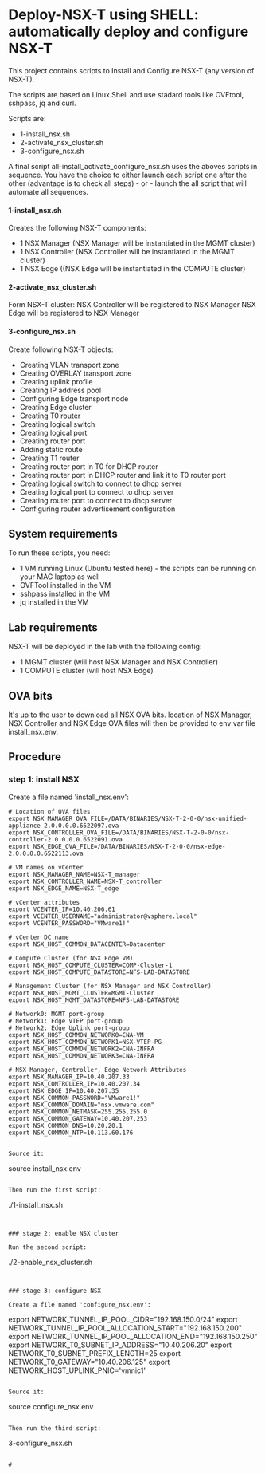 # Deploy-NSX-T using SHELL: automatically deploy and configure NSX-T
This project contains scripts to Install and Configure NSX-T (any version of NSX-T).

The scripts are based on Linux Shell and use stadard tools like OVFtool, sshpass, jq and curl.

Scripts are:
* 1-install_nsx.sh
* 2-activate_nsx_cluster.sh
* 3-configure_nsx.sh

A final script all-install_activate_configure_nsx.sh uses the aboves scripts in sequence.
You have the choice to either launch each script one after the other (advantage is to check all steps) - or - launch the all script that will automate all sequences.


#### 1-install_nsx.sh
Creates the following NSX-T components:
* 1 NSX Manager (NSX Manager will be instantiated in the MGMT cluster)
* 1 NSX Controller (NSX Controller will be instantiated in the MGMT cluster)
* 1 NSX Edge ((NSX Edge will be instantiated in the COMPUTE cluster)

#### 2-activate_nsx_cluster.sh
Form NSX-T cluster:
NSX Controller will be registered to NSX Manager
NSX Edge will be registered to NSX Manager

#### 3-configure_nsx.sh
Create following NSX-T objects:
* Creating VLAN transport zone
* Creating OVERLAY transport zone
* Creating uplink profile
* Creating IP address pool
* Configuring Edge transport node
* Creating Edge cluster
* Creating T0 router
* Creating logical switch
* Creating logical port
* Creating router port
* Adding static route
* Creating T1 router
* Creating router port in T0 for DHCP router
* Creating router port in DHCP router and link it to T0 router port
* Creating logical switch to connect to dhcp server
* Creating logical port to connect to dhcp server
* Creating router port to connect to dhcp server
* Configuring router advertisement configuration


## System requirements
To run these scripts, you need:
* 1 VM running Linux (Ubuntu tested here) - the scripts can be running on your MAC laptop as well
* OVFTool installed in the VM
* sshpass installed in the VM
* jq installed in the VM

## Lab requirements
NSX-T will be deployed in the lab with the following config:
* 1 MGMT cluster (will host NSX Manager and NSX Controller)
* 1 COMPUTE cluster (will host NSX Edge)

## OVA bits
It's up to the user to download all NSX OVA bits.
location of NSX Manager, NSX Controller and NSX Edge OVA files will then be provided to env var file install_nsx.env. 


## Procedure
### step 1: install NSX



Create a file named 'install_nsx.env':
```
# Location of OVA files
export NSX_MANAGER_OVA_FILE=/DATA/BINARIES/NSX-T-2-0-0/nsx-unified-appliance-2.0.0.0.0.6522097.ova
export NSX_CONTROLLER_OVA_FILE=/DATA/BINARIES/NSX-T-2-0-0/nsx-controller-2.0.0.0.0.6522091.ova
export NSX_EDGE_OVA_FILE=/DATA/BINARIES/NSX-T-2-0-0/nsx-edge-2.0.0.0.0.6522113.ova

# VM names on vCenter
export NSX_MANAGER_NAME=NSX-T_manager
export NSX_CONTROLLER_NAME=NSX-T_controller
export NSX_EDGE_NAME=NSX-T_edge

# vCenter attributes
export VCENTER_IP=10.40.206.61
export VCENTER_USERNAME="administrator@vsphere.local"
export VCENTER_PASSWORD="VMware1!"

# vCenter DC name
export NSX_HOST_COMMON_DATACENTER=Datacenter

# Compute Cluster (for NSX Edge VM)
export NSX_HOST_COMPUTE_CLUSTER=COMP-Cluster-1
export NSX_HOST_COMPUTE_DATASTORE=NFS-LAB-DATASTORE

# Management Cluster (for NSX Manager and NSX Controller)
export NSX_HOST_MGMT_CLUSTER=MGMT-Cluster
export NSX_HOST_MGMT_DATASTORE=NFS-LAB-DATASTORE

# Network0: MGMT port-group
# Network1: Edge VTEP port-group
# Network2: Edge Uplink port-group
export NSX_HOST_COMMON_NETWORK0=CNA-VM
export NSX_HOST_COMMON_NETWORK1=NSX-VTEP-PG
export NSX_HOST_COMMON_NETWORK2=CNA-INFRA
export NSX_HOST_COMMON_NETWORK3=CNA-INFRA

# NSX Manager, Controller, Edge Network Attributes
export NSX_MANAGER_IP=10.40.207.33
export NSX_CONTROLLER_IP=10.40.207.34
export NSX_EDGE_IP=10.40.207.35
export NSX_COMMON_PASSWORD="VMware1!"
export NSX_COMMON_DOMAIN="nsx.vmware.com"
export NSX_COMMON_NETMASK=255.255.255.0
export NSX_COMMON_GATEWAY=10.40.207.253
export NSX_COMMON_DNS=10.20.20.1
export NSX_COMMON_NTP=10.113.60.176


Source it:
```
source install_nsx.env
```

Then run the first script:
```
./1-install_nsx.sh
```


### stage 2: enable NSX cluster

Run the second script:
```
./2-enable_nsx_cluster.sh
```


### stage 3: configure NSX

Create a file named 'configure_nsx.env':
```
export NETWORK_TUNNEL_IP_POOL_CIDR="192.168.150.0/24"
export NETWORK_TUNNEL_IP_POOL_ALLOCATION_START="192.168.150.200"
export NETWORK_TUNNEL_IP_POOL_ALLOCATION_END="192.168.150.250"
export NETWORK_T0_SUBNET_IP_ADDRESS="10.40.206.20"
export NETWORK_T0_SUBNET_PREFIX_LENGTH=25
export NETWORK_T0_GATEWAY="10.40.206.125"
export NETWORK_HOST_UPLINK_PNIC='vmnic1'
```

Source it:
```
source configure_nsx.env
```

Then run the third script:
```
3-configure_nsx.sh
```

#


